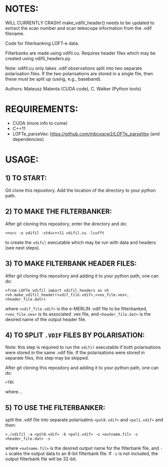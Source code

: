 # NOTES:

WILL CURRENTLY CRASH! make_vdifil_header() needs to be updated to extract the scan number and scan telescope information from the .vdif filename.

Code for filterbanking LOFT-e data.

Filterbanks are made using vdifil.cu.
Requires header files which may be created using vdifil_headers.py. 

Note: vdifil.cu only takes .vdif observations split into two separate polarisation files. If the two polarisations are stored in a single file, then these must be split up (using, e.g., baseband). 

Authors: Mateusz Malenta (CUDA code), C. Walker (Python tools)

# REQUIREMENTS:
- CUDA (more info to come)
- C++11
- LOFTe_parseVex: https://github.com/mbcxqcw2/LOFTe_parseVex (and dependencies)

# USAGE:
## 1) TO START:
Git clone this repository. Add the location of the directory to your python path.

## 2) TO MAKE THE FILTERBANKER:
After git cloning this repository, enter the directory and do:
```
>nvcc -o vdifil -std=c++11 vdifil.cu -lcufft
```
to create the `vdifil` executable which may be run with data and headers (see next steps).

## 3) TO MAKE FILTERBANK HEADER FILES:
After git cloning this repository and adding it to your python path, one can do:
```
>from LOFTe_vdifil import vdifil_headers as vh
>vh.make_vdifil_header(<vdif_file.vdif>,<vex_file.vex>,<header_file.dat>)
```
where `<vdif_file.vdif>` is the e-MERLIN .vdif file to be filterbanked, `<vex_file.vex>` is its associated .vex file, and `<header_file.dat>` is the desired name of the output header file. 

## 4) TO SPLIT `.VDIF` FILES BY POLARISATION:
Note: this step is required to run the `vdifil` executable if both polarisations were stored in the same .vdif file. If the polarisations were stored in separate files, this step may be skipped.

After git cloning this repository and adding it to your python path, one can do:
```
>TBC
```
where...

## 5) TO USE THE FILTERBANKER:
split the .vdif file into separate polarisatins `<pol0.vdif>` and `<pol1.vdif>` and then:
```
>./vdifil -a <pol0.vdif> -b <pol1.vdif> -o <outname.fil> -c <header_file.dat> -s
```
where `<outname.fil>` is the desired output name for the filterbank file, and `-s` scales the output data to an 8-bit filterbank file. If `-s` is not included, the output filterbank file will be 32-bit.
